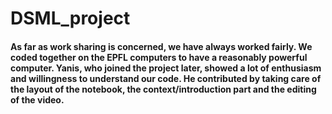 # DSML_project

#### As far as work sharing is concerned, we have always worked fairly. We coded together on the EPFL computers to have a reasonably powerful computer. Yanis, who joined the project later, showed a lot of enthusiasm and willingness to understand our code. He contributed by taking care of the layout of the notebook, the context/introduction part and the editing of the video.

